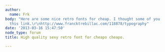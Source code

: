 ```yaml
---
author:
  name: Frk
body: "Here are some nice retro fonts for cheap. I thought some of you would like
  this link.\r\nhttp://www.francktrebillac.com/118878/typography"
date: '2013-03-16 15:47:50'
node_type: forum
title: High quality sexy retro font for cheapo cheapo.

---
```

